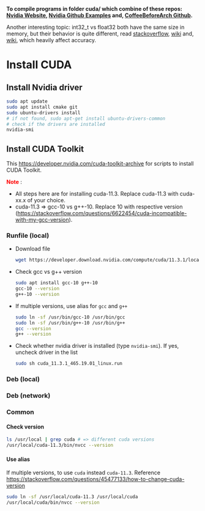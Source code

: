 **To compile programs in folder cuda/ which combine of these repos: [Nvidia Website](https://developer.nvidia.com/gpu-accelerated-libraries), [Nvidia Github Examples](https://github.com/NVIDIA/CUDALibrarySamples) and, [CoffeeBeforeArch Github](https://github.com/CoffeeBeforeArch/cuda_programming).**

Another interesting topic: int32_t vs float32 both have the same size in memory, but their behavior is quite different, read [stackoverflow](https://stackoverflow.com/questions/4806944/what-is-the-difference-between-the-float-and-integer-data-type-when-the-size-is), [wiki](https://en.wikipedia.org/wiki/IEEE_754-1985#cite_note-3https://en.wikipedia.org/wiki/IEEE_754-1985#cite_note-3) and, [wiki](https://en.wikipedia.org/wiki/Single-precision_floating-point_format), which heavily affect accuracy.

# Install CUDA
## Install Nvidia driver
```bash
sudo apt update
sudo apt install cmake git
sudo ubuntu-drivers install
# if not found, sudo apt-get install ubuntu-drivers-common
# check if the drivers are installed
nvidia-smi
```

## Install CUDA Toolkit
This https://developer.nvidia.com/cuda-toolkit-archive for scripts to install CUDA Toolkit.

<span style="color:red"> **Note** </span>:
- All steps here are for installing cuda-11.3. Replace cuda-11.3 with cuda-xx.x of your choice.
- cuda-11.3 => gcc-10 vs g++-10. Replace 10 with respective version (https://stackoverflow.com/questions/6622454/cuda-incompatible-with-my-gcc-version).

### Runfile (local)
- Download file
  ```bash
  wget https://developer.download.nvidia.com/compute/cuda/11.3.1/local_installers/cuda_11.3.1_465.19.01_linux.run
  ```
- Check gcc vs g++ version
  ```bash
  sudo apt install gcc-10 g++-10
  gcc-10 --version
  g++-10 --version
  ```
- If multiple versions, use alias for `gcc` and `g++`
  ```bash
  sudo ln -sf /usr/bin/gcc-10 /usr/bin/gcc
  sudo ln -sf /usr/bin/g++-10 /usr/bin/g++
  gcc --version
  g++ --version
  ```
- Check whether nvidia driver is installed (type `nvidia-smi`). If yes, uncheck driver in the list
  ```bash
  sudo sh cuda_11.3.1_465.19.01_linux.run
  ```

### Deb (local)
### Deb (network)
### Common
#### Check version
```bash
ls /usr/local | grep cuda # => different cuda versions
/usr/local/cuda-11.3/bin/nvcc --version
```

#### Use alias
If multiple versions, to use `cuda` instead `cuda-11.3`. Reference https://stackoverflow.com/questions/45477133/how-to-change-cuda-version
```bash
sudo ln -sf /usr/local/cuda-11.3 /usr/local/cuda
/usr/local/cuda/bin/nvcc --version
```

